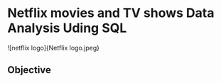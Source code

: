 # Netflix movies and TV shows Data Analysis Uding SQL

![netflix logo]{Netflix logo.jpeg}
## Objective
